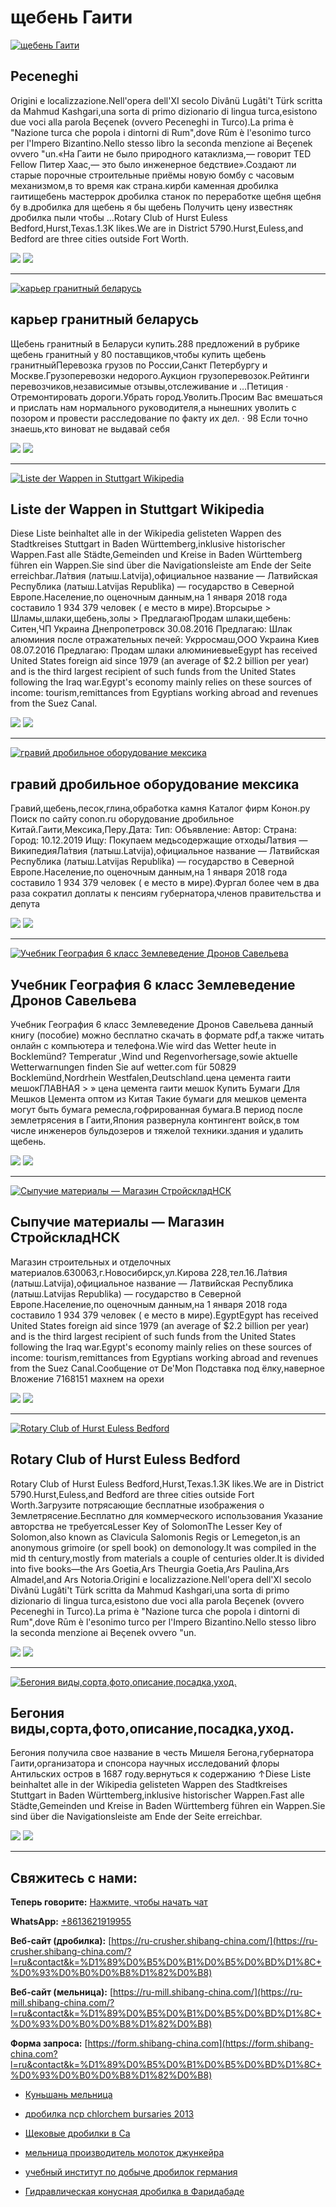 # щебень Гаити

<a href="https://swt.shibang-china.com/?l=ru&img&k=%D1%89%D0%B5%D0%B1%D0%B5%D0%BD%D1%8C+%D0%93%D0%B0%D0%B8%D1%82%D0%B8" target="_blank">![щебень Гаити](http://static.shibang-china.com/all-800x300/585.jpg)</a>

## Peceneghi
Origini e localizzazione.Nell'opera dell'XI secolo Div&#226;n&#252; Lug&#226;ti't T&#252;rk scritta da Mahmud Kashgari,una sorta di primo dizionario di lingua turca,esistono due voci alla parola Be&#231;enek (ovvero Peceneghi in Turco).La prima &#232; &quot;Nazione turca che popola i dintorni di Rum&quot;,dove Rūm &#232; l'esonimo turco per l'Impero Bizantino.Nello stesso libro la seconda menzione ai Be&#231;enek ovvero &quot;un.&#171;На Гаити не было природного катаклизма,— говорит TED Fellow Питер Хаас,— это было инженерное бедствие&#187;.Создают ли старые порочные строительные приёмы новую бомбу с часовым механизмом,в то время как страна.кирби каменная дробилка гаитищебень мастеррок дробилка станок по переработке щебня щебня бу в.дробилка для щебень я бы щебень Получить цену известняк дробилка пыли чтобы …Rotary Club of Hurst Euless Bedford,Hurst,Texas.1.3K likes.We are in District 5790.Hurst,Euless,and Bedford are three cities outside Fort Worth.


<a href="https://whatsapp.shibangsoft.com/WhatsApp.php" target="_blank" title="WhatsApp">![](http://static.shibang-china.com/icon/whatsapp.png)</a> <a href="https://swt.shibang-china.com/?l=ru&icon&k=%D1%89%D0%B5%D0%B1%D0%B5%D0%BD%D1%8C+%D0%93%D0%B0%D0%B8%D1%82%D0%B8" target="_blank">![](http://static.shibang-china.com/icon/chat-ru.png)</a>

---

<a href="https://swt.shibang-china.com/?l=ru&img&k=%D1%89%D0%B5%D0%B1%D0%B5%D0%BD%D1%8C+%D0%93%D0%B0%D0%B8%D1%82%D0%B8" target="_blank">![карьер гранитный беларусь](http://static.shibang-china.com/all-800x300/1098.jpg)</a>

## карьер гранитный беларусь
Щебень гранитный в Беларуси купить.288 предложений в рубрике щебень гранитный у 80 поставщиков,чтобы купить щебень гранитныйПеревозка грузов по России,Санкт Петербургу и Москве.Грузоперевозки недорого.Аукцион грузоперевозок.Рейтинги перевозчиков,независимые отзывы,отслеживание и …Петиция &#183; Отремонтировать дороги.Убрать город.Уволить.Просим Вас вмешаться и прислать нам нормального руководителя,а нынешних уволить с позором и провести расследование по факту их дел.&nbsp;&#0183;&#32; 98 Если точно знаешь,кто виноват не выдавай себя


<a href="https://whatsapp.shibangsoft.com/WhatsApp.php" target="_blank" title="WhatsApp">![](http://static.shibang-china.com/icon/whatsapp.png)</a> <a href="https://swt.shibang-china.com/?l=ru&icon&k=%D1%89%D0%B5%D0%B1%D0%B5%D0%BD%D1%8C+%D0%93%D0%B0%D0%B8%D1%82%D0%B8" target="_blank">![](http://static.shibang-china.com/icon/chat-ru.png)</a>

---

<a href="https://swt.shibang-china.com/?l=ru&img&k=%D1%89%D0%B5%D0%B1%D0%B5%D0%BD%D1%8C+%D0%93%D0%B0%D0%B8%D1%82%D0%B8" target="_blank">![Liste der Wappen in Stuttgart Wikipedia](http://static.shibang-china.com/all-800x300/1052.jpg)</a>

## Liste der Wappen in Stuttgart Wikipedia
Diese Liste beinhaltet alle in der Wikipedia gelisteten Wappen des Stadtkreises Stuttgart in Baden W&#252;rttemberg,inklusive historischer Wappen.Fast alle St&#228;dte,Gemeinden und Kreise in Baden W&#252;rttemberg f&#252;hren ein Wappen.Sie sind &#252;ber die Navigationsleiste am Ende der Seite erreichbar.Ла́твия (латыш.Latvija),официальное название — Латви́йская Респу́блика (латыш.Latvijas Republika) — государство в Северной Европе.Население,по оценочным данным,на 1 января 2018 года составило 1 934 379 человек ( е место в мире).Вторсырье &gt; Шламы,шлаки,щебень,золы &gt; ПредлагаюПродам шлаки,щебень: Ситен,ЧП Украина Днепропетровск 30.08.2016 Предлагаю: Шлак алюминия после отражательных печей: Укрросмаш,ООО Украина Киев 08.07.2016 Предлагаю: Продам шлаки алюминиевыеEgypt has received United States foreign aid since 1979 (an average of $2.2 billion per year) and is the third largest recipient of such funds from the United States following the Iraq war.Egypt's economy mainly relies on these sources of income: tourism,remittances from Egyptians working abroad and revenues from the Suez Canal.


<a href="https://whatsapp.shibangsoft.com/WhatsApp.php" target="_blank" title="WhatsApp">![](http://static.shibang-china.com/icon/whatsapp.png)</a> <a href="https://swt.shibang-china.com/?l=ru&icon&k=%D1%89%D0%B5%D0%B1%D0%B5%D0%BD%D1%8C+%D0%93%D0%B0%D0%B8%D1%82%D0%B8" target="_blank">![](http://static.shibang-china.com/icon/chat-ru.png)</a>

---

<a href="https://swt.shibang-china.com/?l=ru&img&k=%D1%89%D0%B5%D0%B1%D0%B5%D0%BD%D1%8C+%D0%93%D0%B0%D0%B8%D1%82%D0%B8" target="_blank">![гравий дробильное оборудование мексика](http://static.shibang-china.com/all-800x300/514.jpg)</a>

## гравий дробильное оборудование мексика
Гравий,щебень,песок,глина,обработка камня Каталог фирм Конон.ру Поиск по сайту conon.ru оборудование дробильное Китай.Гаити,Мексика,Перу.Дата: Тип: Объявление: Автор: Страна: Город: 10.12.2019 Ищу: Покупаем медьсодержащие отходыЛатвия — ВикипедияЛа́твия (латыш.Latvija),официальное название — Латви́йская Респу́блика (латыш.Latvijas Republika) — государство в Северной Европе.Население,по оценочным данным,на 1 января 2018 года составило 1 934 379 человек ( е место в мире).Фургал более чем в два раза сократил доплаты к пенсиям губернатора,членов правительства и депута


<a href="https://whatsapp.shibangsoft.com/WhatsApp.php" target="_blank" title="WhatsApp">![](http://static.shibang-china.com/icon/whatsapp.png)</a> <a href="https://swt.shibang-china.com/?l=ru&icon&k=%D1%89%D0%B5%D0%B1%D0%B5%D0%BD%D1%8C+%D0%93%D0%B0%D0%B8%D1%82%D0%B8" target="_blank">![](http://static.shibang-china.com/icon/chat-ru.png)</a>

---

<a href="https://swt.shibang-china.com/?l=ru&img&k=%D1%89%D0%B5%D0%B1%D0%B5%D0%BD%D1%8C+%D0%93%D0%B0%D0%B8%D1%82%D0%B8" target="_blank">![Учебник География 6 класс Землеведение Дронов Савельева](http://static.shibang-china.com/all-800x300/809.jpg)</a>

## Учебник География 6 класс Землеведение Дронов Савельева
Учебник География 6 класс Землеведение Дронов Савельева данный книгу (пособие) можно бесплатно скачать в формате pdf,а также читать онлайн с компьютера и телефона.Wie wird das Wetter heute in Bocklem&#252;nd? Temperatur ,Wind und Regenvorhersage,sowie aktuelle Wetterwarnungen finden Sie auf wetter.com f&#252;r 50829 Bocklem&#252;nd,Nordrhein Westfalen,Deutschland.цена цемента гаити мешокГЛАВНАЯ &gt; &#187; цена цемента гаити мешок Купить Бумаги Для Мешков Цемента оптом из Китая Такие бумаги для мешков цемента могут быть бумага ремесла,гофрированная бумага.В период после землетрясения в Гаити,Япония развернула контингент войск,в том числе инженеров бульдозеров и тяжелой техники.здания и удалить щебень.


<a href="https://whatsapp.shibangsoft.com/WhatsApp.php" target="_blank" title="WhatsApp">![](http://static.shibang-china.com/icon/whatsapp.png)</a> <a href="https://swt.shibang-china.com/?l=ru&icon&k=%D1%89%D0%B5%D0%B1%D0%B5%D0%BD%D1%8C+%D0%93%D0%B0%D0%B8%D1%82%D0%B8" target="_blank">![](http://static.shibang-china.com/icon/chat-ru.png)</a>

---

<a href="https://swt.shibang-china.com/?l=ru&img&k=%D1%89%D0%B5%D0%B1%D0%B5%D0%BD%D1%8C+%D0%93%D0%B0%D0%B8%D1%82%D0%B8" target="_blank">![Сыпучие материалы — Магазин СтройскладНСК](http://static.shibang-china.com/all-800x300/11.jpg)</a>

## Сыпучие материалы — Магазин СтройскладНСК
Магазин строительных и отделочных материалов.630063,г.Новосибирск,ул.Кирова 228,тел.16.Ла́твия (латыш.Latvija),официальное название — Латви́йская Респу́блика (латыш.Latvijas Republika) — государство в Северной Европе.Население,по оценочным данным,на 1 января 2018 года составило 1 934 379 человек ( е место в мире).EgyptEgypt has received United States foreign aid since 1979 (an average of $2.2 billion per year) and is the third largest recipient of such funds from the United States following the Iraq war.Egypt's economy mainly relies on these sources of income: tourism,remittances from Egyptians working abroad and revenues from the Suez Canal.Сообщение от De'Mon Подставка под ёлку,наверное Вложение 7168151 махнем на орехи


<a href="https://whatsapp.shibangsoft.com/WhatsApp.php" target="_blank" title="WhatsApp">![](http://static.shibang-china.com/icon/whatsapp.png)</a> <a href="https://swt.shibang-china.com/?l=ru&icon&k=%D1%89%D0%B5%D0%B1%D0%B5%D0%BD%D1%8C+%D0%93%D0%B0%D0%B8%D1%82%D0%B8" target="_blank">![](http://static.shibang-china.com/icon/chat-ru.png)</a>

---

<a href="https://swt.shibang-china.com/?l=ru&img&k=%D1%89%D0%B5%D0%B1%D0%B5%D0%BD%D1%8C+%D0%93%D0%B0%D0%B8%D1%82%D0%B8" target="_blank">![Rotary Club of Hurst Euless Bedford](http://static.shibang-china.com/all-800x300/1460.jpg)</a>

## Rotary Club of Hurst Euless Bedford
Rotary Club of Hurst Euless Bedford,Hurst,Texas.1.3K likes.We are in District 5790.Hurst,Euless,and Bedford are three cities outside Fort Worth.Загрузите потрясающие бесплатные изображения о Землетрясение.Бесплатно для коммерческого использования Указание авторства не требуетсяLesser Key of SolomonThe Lesser Key of Solomon,also known as Clavicula Salomonis Regis or Lemegeton,is an anonymous grimoire (or spell book) on demonology.It was compiled in the mid th century,mostly from materials a couple of centuries older.It is divided into five books—the Ars Goetia,Ars Theurgia Goetia,Ars Paulina,Ars Almadel,and Ars Notoria.Origini e localizzazione.Nell'opera dell'XI secolo Div&#226;n&#252; Lug&#226;ti't T&#252;rk scritta da Mahmud Kashgari,una sorta di primo dizionario di lingua turca,esistono due voci alla parola Be&#231;enek (ovvero Peceneghi in Turco).La prima &#232; &quot;Nazione turca che popola i dintorni di Rum&quot;,dove Rūm &#232; l'esonimo turco per l'Impero Bizantino.Nello stesso libro la seconda menzione ai Be&#231;enek ovvero &quot;un.


<a href="https://whatsapp.shibangsoft.com/WhatsApp.php" target="_blank" title="WhatsApp">![](http://static.shibang-china.com/icon/whatsapp.png)</a> <a href="https://swt.shibang-china.com/?l=ru&icon&k=%D1%89%D0%B5%D0%B1%D0%B5%D0%BD%D1%8C+%D0%93%D0%B0%D0%B8%D1%82%D0%B8" target="_blank">![](http://static.shibang-china.com/icon/chat-ru.png)</a>

---

<a href="https://swt.shibang-china.com/?l=ru&img&k=%D1%89%D0%B5%D0%B1%D0%B5%D0%BD%D1%8C+%D0%93%D0%B0%D0%B8%D1%82%D0%B8" target="_blank">![Бегония виды,сорта,фото,описание,посадка,уход.](http://static.shibang-china.com/all-800x300/1217.jpg)</a>

## Бегония виды,сорта,фото,описание,посадка,уход.
Бегония получила свое название в честь Мишеля Бегона,губернатора Гаити,организатора и спонсора научных исследований флоры Антильских остров в 1687 году.вернуться к содержанию ↑Diese Liste beinhaltet alle in der Wikipedia gelisteten Wappen des Stadtkreises Stuttgart in Baden W&#252;rttemberg,inklusive historischer Wappen.Fast alle St&#228;dte,Gemeinden und Kreise in Baden W&#252;rttemberg f&#252;hren ein Wappen.Sie sind &#252;ber die Navigationsleiste am Ende der Seite erreichbar.

<a href="https://whatsapp.shibangsoft.com/WhatsApp.php" target="_blank" title="WhatsApp">![](http://static.shibang-china.com/icon/whatsapp.png)</a> <a href="https://swt.shibang-china.com/?l=ru&icon&k=%D1%89%D0%B5%D0%B1%D0%B5%D0%BD%D1%8C+%D0%93%D0%B0%D0%B8%D1%82%D0%B8" target="_blank">![](http://static.shibang-china.com/icon/chat-ru.png)</a>

---
## Свяжитесь с нами:

**Теперь говорите:** [Нажмите, чтобы начать чат](https://swt.shibang-china.com?l=ru&contact&k=%D1%89%D0%B5%D0%B1%D0%B5%D0%BD%D1%8C+%D0%93%D0%B0%D0%B8%D1%82%D0%B8)

**WhatsApp:**  [+8613621919955](https://whatsapp.shibangsoft.com/WhatsApp.php)

**Веб-сайт (дробилка):** [https://ru-crusher.shibang-china.com/](https://ru-crusher.shibang-china.com/?l=ru&contact&k=%D1%89%D0%B5%D0%B1%D0%B5%D0%BD%D1%8C+%D0%93%D0%B0%D0%B8%D1%82%D0%B8)

**Веб-сайт (мельница):** [https://ru-mill.shibang-china.com/](https://ru-mill.shibang-china.com/?l=ru&contact&k=%D1%89%D0%B5%D0%B1%D0%B5%D0%BD%D1%8C+%D0%93%D0%B0%D0%B8%D1%82%D0%B8)

**Форма запроса:** [https://form.shibang-china.com](https://form.shibang-china.com?l=ru&contact&k=%D1%89%D0%B5%D0%B1%D0%B5%D0%BD%D1%8C+%D0%93%D0%B0%D0%B8%D1%82%D0%B8)

* [Куньшань мельница](../133/%D0%9A%D1%83%D0%BD%D1%8C%D1%88%D0%B0%D0%BD%D1%8C%20%D0%BC%D0%B5%D0%BB%D1%8C%D0%BD%D0%B8%D1%86%D0%B0.md)

* [дробилка ncp chlorchem bursaries 2013](../131/%D0%B4%D1%80%D0%BE%D0%B1%D0%B8%D0%BB%D0%BA%D0%B0%20ncp%20chlorchem%20bursaries%202013.md)

* [Щековые дробилки в Са](../135/%D0%A9%D0%B5%D0%BA%D0%BE%D0%B2%D1%8B%D0%B5%20%D0%B4%D1%80%D0%BE%D0%B1%D0%B8%D0%BB%D0%BA%D0%B8%20%D0%B2%20%D0%A1%D0%B0.md)

* [мельница производитель молоток джункейра](../131/%D0%BC%D0%B5%D0%BB%D1%8C%D0%BD%D0%B8%D1%86%D0%B0%20%D0%BF%D1%80%D0%BE%D0%B8%D0%B7%D0%B2%D0%BE%D0%B4%D0%B8%D1%82%D0%B5%D0%BB%D1%8C%20%D0%BC%D0%BE%D0%BB%D0%BE%D1%82%D0%BE%D0%BA%20%D0%B4%D0%B6%D1%83%D0%BD%D0%BA%D0%B5%D0%B9%D1%80%D0%B0.md)

* [учебный институт по добыче дробилок германия](../135/%D1%83%D1%87%D0%B5%D0%B1%D0%BD%D1%8B%D0%B9%20%D0%B8%D0%BD%D1%81%D1%82%D0%B8%D1%82%D1%83%D1%82%20%D0%BF%D0%BE%20%D0%B4%D0%BE%D0%B1%D1%8B%D1%87%D0%B5%20%D0%B4%D1%80%D0%BE%D0%B1%D0%B8%D0%BB%D0%BE%D0%BA%20%D0%B3%D0%B5%D1%80%D0%BC%D0%B0%D0%BD%D0%B8%D1%8F.md)

* [Гидравлическая конусная дробилка в Фаридабаде](../133/%D0%93%D0%B8%D0%B4%D1%80%D0%B0%D0%B2%D0%BB%D0%B8%D1%87%D0%B5%D1%81%D0%BA%D0%B0%D1%8F%20%D0%BA%D0%BE%D0%BD%D1%83%D1%81%D0%BD%D0%B0%D1%8F%20%D0%B4%D1%80%D0%BE%D0%B1%D0%B8%D0%BB%D0%BA%D0%B0%20%D0%B2%20%D0%A4%D0%B0%D1%80%D0%B8%D0%B4%D0%B0%D0%B1%D0%B0%D0%B4%D0%B5.md)